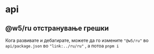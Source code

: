 # api

## @w5/ru отстранување грешки

Кога развивате и дебагирате, можете да го измените `"@w5/ru"` во `api/package.json` во `"link:../ru/ru"` , а потоа `pnpm i`
